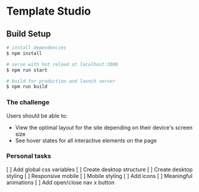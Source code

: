 # Template Studio

## Build Setup

```bash
# install dependencies
$ npm install

# serve with hot reload at localhost:3000
$ npm run start

# build for production and launch server
$ npm run build
```
### The challenge

Users should be able to:

- View the optimal layout for the site depending on their device's screen size
- See hover states for all interactive elements on the page

### Personal tasks

[ ] Add global css variables
[ ] Create desktop structure
[ ] Create desktop styling
[ ] Responsive mobile
[ ] Mobile styling
[ ] Add icons
[ ] Meaningful animations
[ ] Add open/close nav x button